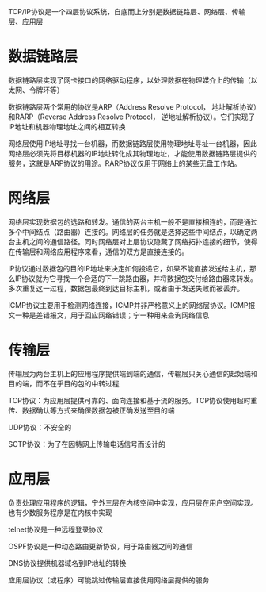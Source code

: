 TCP/IP协议是一个四层协议系统，自底而上分别是数据链路层、网络层、传输层、应用层
# 数据链路层
数据链路层实现了网卡接口的网络驱动程序，以处理数据在物理媒介上的传输（以太网、令牌环等）

数据链路层两个常用的协议是ARP（Address Resolve Protocol， 地址解析协议）和RARP（Reverse Address Resolve Protocol， 逆地址解析协议）。它们实现了IP地址和机器物理地址之间的相互转换

网络层使用IP地址寻找一台机器，而数据链路层使用物理地址寻址一台机器，因此网络层必须先将目标机器的IP地址转化成其物理地址，才能使用数据链路层提供的服务，这就是ARP协议的用途。RARP协议仅用于网络上的某些无盘工作站。

# 网络层
网络层实现数据包的选路和转发。通信的两台主机一般不是直接相连的，而是通过多个中间结点（路由器）连接的。网络层的任务就是选择这些中间结点，以确定两台主机之间的通信路径。同时网络层对上层协议隐藏了网络拓扑连接的细节，使得在传输层和网络应用程序来看，通信的双方是直接连接的。

IP协议通过数据包的目的IP地址来决定如何投递它，如果不能直接发送给主机，那么IP协议就为它寻找一个合适的下一跳路由器，并将数据包交付给路由器来转发。多次重复这一过程，数据包最终到达目标主机，或者由于发送失败而被丢弃。

ICMP协议主要用于检测网络连接，ICMP并非严格意义上的网络层协议。ICMP报文一种是差错报文，用于回应网络错误；宁一种用来查询网络信息

# 传输层
传输层为两台主机上的应用程序提供端到端的通信，传输层只关心通信的起始端和目的端，而不在乎目的包的中转过程

TCP协议：为应用层提供可靠的、面向连接和基于流的服务。TCP协议使用超时重传、数据确认等方式来确保数据包被正确发送至目的端

UDP协议：不安全的

SCTP协议：为了在因特网上传输电话信号而设计的

# 应用层
负责处理应用程序的逻辑，宁外三层在内核空间中实现，应用层在用户空间实现。也有少数服务程序是在内核中实现

telnet协议是一种远程登录协议

OSPF协议是一种动态路由更新协议，用于路由器之间的通信

DNS协议提供机器域名到IP地址的转换

应用层协议（或程序）可能跳过传输层直接使用网络层提供的服务